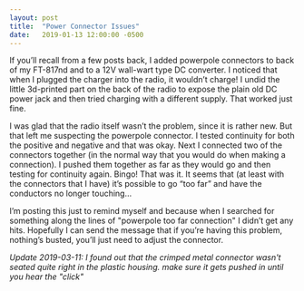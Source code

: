 ```yaml
---
layout: post
title:  "Power Connector Issues"
date:   2019-01-13 12:00:00 -0500
---
```


If you’ll recall from a few posts back, I added powerpole connectors to back of my FT-817nd and to a 12V wall-wart type DC converter.
I noticed that when I plugged the charger into the radio, it wouldn’t charge!
I undid the little 3d-printed part on the back of the radio to expose the plain old DC power jack and then tried charging with a different supply.
That worked just fine.

I was glad that the radio itself wasn’t the problem, since it is rather new.
But that left me suspecting the powerpole connector.
I tested continuity for both the positive and negative and that was okay.
Next I connected two of the connectors together (in the normal way that you would do when making a connection).
I pushed them together as far as they would go and then testing for continuity again.
Bingo!
That was it.
It seems that (at least with the connectors that I have) it’s possible to go “too far” and have the conductors no longer touching…

I’m posting this just to remind myself and because when I searched for something along the lines of "powerpole too far connection" I didn’t get any hits.
Hopefully I can send the message that if you’re having this problem, nothing’s busted, you’ll just need to adjust the connector.

_Update 2019-03-11: I found out that the crimped metal connector wasn't seated quite right in the plastic housing.
make sure it gets pushed in until you hear the "click"_
